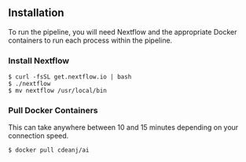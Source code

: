 Installation
------------

To run the pipeline, you will need Nextflow and the appropriate Docker containers to run each process within the pipeline.

### Install Nextflow
```console
$ curl -fsSL get.nextflow.io | bash
$ ./nextflow
$ mv nextflow /usr/local/bin
```

### Pull Docker Containers
This can take anywhere between 10 and 15 minutes depending on your connection speed.
```console
$ docker pull cdeanj/ai
```
